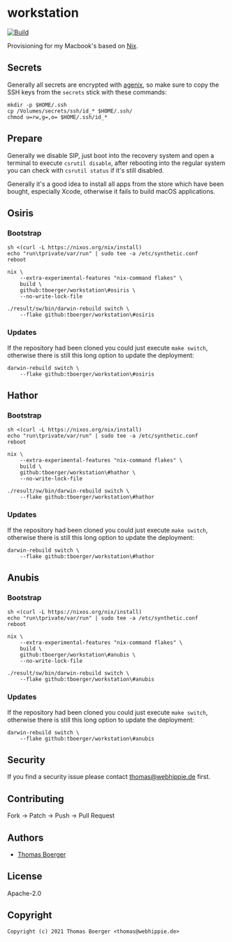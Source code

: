 # workstation

[![Build](https://github.com/tboerger/workstation/actions/workflows/build.yml/badge.svg)](https://github.com/tboerger/workstation/actions/workflows/build.yml)

Provisioning for my Macbook's based on [Nix][nix].

## Secrets

Generally all secrets are encrypted with [agenix][agenix], so make sure to copy
the SSH keys from the `secrets` stick with these commands:

```console
mkdir -p $HOME/.ssh
cp /Volumes/secrets/ssh/id_* $HOME/.ssh/
chmod u=rw,g=,o= $HOME/.ssh/id_*
```

## Prepare

Generally we disable SIP, just boot into the recovery system and open a terminal
to execute `csrutil disable`, after rebooting into the regular system you can
check with `csrutil status` if it's still disabled.

Generally it's a good idea to install all apps from the store which have been
bought, especially Xcode, otherwise it fails to build macOS applications.

## Osiris

### Bootstrap

```console
sh <(curl -L https://nixos.org/nix/install)
echo "run\tprivate/var/run" | sudo tee -a /etc/synthetic.conf
reboot

nix \
    --extra-experimental-features "nix-command flakes" \
    build \
    github:tboerger/workstation\#osiris \
    --no-write-lock-file

./result/sw/bin/darwin-rebuild switch \
    --flake github:tboerger/workstation\#osiris
```

### Updates

If the repository had been cloned you could just execute `make switch`,
otherwise there is still this long option to update the deployment:

```console
darwin-rebuild switch \
    --flake github:tboerger/workstation\#osiris
```

## Hathor

### Bootstrap

```console
sh <(curl -L https://nixos.org/nix/install)
echo "run\tprivate/var/run" | sudo tee -a /etc/synthetic.conf
reboot

nix \
    --extra-experimental-features "nix-command flakes" \
    build \
    github:tboerger/workstation\#hathor \
    --no-write-lock-file

./result/sw/bin/darwin-rebuild switch \
    --flake github:tboerger/workstation\#hathor
```

### Updates

If the repository had been cloned you could just execute `make switch`,
otherwise there is still this long option to update the deployment:

```console
darwin-rebuild switch \
    --flake github:tboerger/workstation\#hathor
```

## Anubis

### Bootstrap

```console
sh <(curl -L https://nixos.org/nix/install)
echo "run\tprivate/var/run" | sudo tee -a /etc/synthetic.conf
reboot

nix \
    --extra-experimental-features "nix-command flakes" \
    build \
    github:tboerger/workstation\#anubis \
    --no-write-lock-file

./result/sw/bin/darwin-rebuild switch \
    --flake github:tboerger/workstation\#anubis
```

### Updates

If the repository had been cloned you could just execute `make switch`,
otherwise there is still this long option to update the deployment:

```console
darwin-rebuild switch \
    --flake github:tboerger/workstation\#anubis
```

## Security

If you find a security issue please contact thomas@webhippie.de first.

## Contributing

Fork -> Patch -> Push -> Pull Request

## Authors

-   [Thomas Boerger](https://github.com/tboerger)

## License

Apache-2.0

## Copyright

```console
Copyright (c) 2021 Thomas Boerger <thomas@webhippie.de>
```

[nix]: https://nixos.org/manual/nix/stable/
[agenix]: https://github.com/ryantm/agenix
